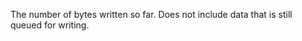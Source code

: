 <!-- YAML
added: v0.4.7
-->

The number of bytes written so far. Does not include data that is still queued
for writing.


